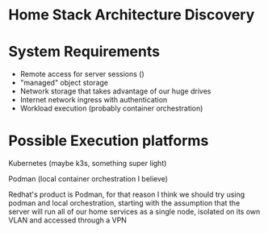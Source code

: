 # Home Stack Architecture Discovery



# System Requirements

- Remote access for server sessions ()
- "managed" object storage
- Network storage that takes advantage of our huge drives
- Internet network ingress with authentication
- Workload execution (probably container orchestration)


# Possible Execution platforms

Kubernetes (maybe k3s, something super light)

Podman (local container orchestration I believe)

Redhat's product is Podman, for that reason I think we should try using podman and local orchestration, starting with the assumption that the server will run all of our home services as a single node,
isolated on its own VLAN and accessed through a VPN 
